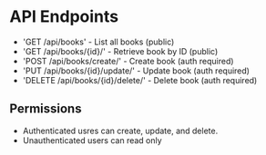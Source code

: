 # API Endpoints

- 'GET /api/books' - List all books (public)
- 'GET /api/books/{id}/' - Retrieve book by ID (public)
- 'POST /api/books/create/' - Create book (auth required)
- 'PUT /api/books/{id}/update/' - Update book (auth required)
- 'DELETE /api/books/{id}/delete/' - Delete book (auth required)

## Permissions

- Authenticated usres can create, update, and delete.
- Unauthenticated users can read only
